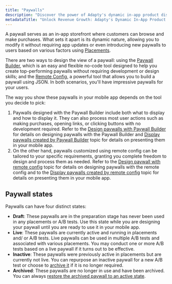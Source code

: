 ```yaml
---
title: "Paywalls"
description: "Discover the power of Adapty's dynamic in-app product display solution. Learn how paywalls serve as versatile storefronts within your app, allowing you to tailor product offerings based on user subscriptions, location, and device type. With Adapty, enhance customer satisfaction and boost revenue by offering targeted product sets to different user segments effortlessly."
metadataTitle: "Unlock Revenue Growth: Adapty's Dynamic In-App Product Display Solution"
---
```


A paywall serves as an in-app storefront where customers can browse and make purchases. What sets it apart is its dynamic nature, allowing you to modify it without requiring app updates or even introducing new paywalls to users based on various factors using [Placements](placements).

There are two ways to design the view of a paywall: using the  [Paywall Builder](adapty-paywall-builder), which is an easy and flexible no-code tool designed to help you create top-performing paywalls without requiring development or design skills; and the [Remote Config](customize-paywall-with-remote-config), a powerful tool that allows you to build a paywall using JSON. In both scenarios, you'll have impressive paywalls for your users.

The way you show these paywalls in your mobile app depends on the tool you decide to pick:

1. Paywalls designed with the Paywall Builder include both what to display and how to display it. They can also process most user actions such as making purchases, opening links, or clicking buttons with no development required. Refer to the [Design paywalls with Paywall Builder](adapty-paywall-builder) for details on designing paywalls with the Paywall Builder and [Display paywalls created by Paywall Builder](display-pb-paywalls) topic for details on presenting them in your mobile app.
2. On the other hand, paywalls customized using remote config can be tailored to your specific requirements, granting you complete freedom to design and process them as needed. Refer to the [Design paywall with remote config](customize-paywall-with-remote-config) topic for details on designing paywalls with the remote config and to the   [Display paywalls created by remote config](display-remote-config-paywalls) topic for details on presenting them in your mobile app.

## Paywall states

Paywalls can have four distinct states:

- **Draft**: These paywalls are in the preparation stage has never been used in any placements or A/B tests. Use this state while you are designing your paywall until you are ready to use it in your mobile app.
- **Live**: These paywalls are currently active and running in placements and/ or A/B tests. Live paywalls can be used in multiple A/B tests and associated with various placements. You may conduct one or more A/B tests based on a live paywall if it turns out to be effective.
- **Inactive**: These paywalls were previously active in placements but are currently not live. You can repurpose an inactive paywall for a new A/B test or choose to [archive it](archive-paywalls) if it is no longer required.
- **Archived**: These paywalls are no longer in use and have been archived. You can always [restore the archived paywall to an active state](restore-paywall).

